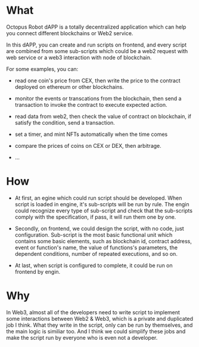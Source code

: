 # What
Octopus Robot dAPP is a totally decentralized application which can help you connect different blockchains or Web2 service. 

In this dAPP, you can create and run scripts on frontend, and every script are combined from some sub-scripts which could be a web2 request with web service or a web3 interaction with node of blockchain.

For some examples, you can:

- read one coin's price from CEX, then write the price to the contract deployed on ethereum or other blockchains.

- monitor the events or transcations from the blockchain, then send a transaction to invoke the contract to execute expected action.

- read data from web2, then check the value of contract on blockchain, if satisfy the condition, send a transaction.

- set a timer, and mint NFTs automatically when the time comes

- compare the prices of coins on CEX or DEX, then arbitrage.

- ...

# How

- At first, an egine which could run script should be developed. When script is loaded in engine, it's sub-scripts will be run by rule. The engin could recognize every type of sub-script and check that the sub-scripts comply with the specification, if pass, it will run them one by one.

- Secondly, on frontend, we could design the script, with no code, just configuration. Sub-script is the most basic functional unit which contains some basic elements, such as blockchain id, contract address, event or function's name, the value of functions's parameters, the dependent conditions, number of repeated executions, and so on.

- At last, when script is configured to complete, it could be run on frontend by engin.

# Why
In Web3, almost all of the developers need to write script to implement some interactions between Web2 & Web3, which is a private and duplicated job I think.
What they write in the script, only can be run by themselves, and the main logic is similiar too. And I think we could simplify these jobs and make the script run by everyone who is even not a developer.